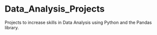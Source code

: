 # Data_Analysis_Projects
Projects to increase skills in Data Analysis using Python and the Pandas library.
